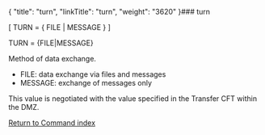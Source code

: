{
    "title": "turn",
    "linkTitle": "turn",
    "weight": "3620"
}### turn

\[ TURN = { FILE | MESSAGE } \]

TURN = {FILE|MESSAGE}

Method of data exchange.

-   FILE: data exchange via files and messages
-   MESSAGE: exchange of messages only

This value is negotiated with the value specified in the Transfer CFT within the DMZ.

[Return to Command index](../../)
